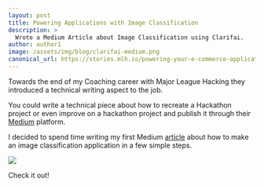 ```yaml
---
layout: post
title: Powering Applications with Image Classification
description: >
  Wrote a Medium Article about Image Classification using Clarifai.
author: author1
image: /assets/img/blog/clarifai-medium.png
canonical_url: https://stories.mlh.io/powering-your-e-commerce-application-with-image-classification-831558869a0d
---
```


Towards the end of my Coaching career with Major League Hacking they introduced a technical writing aspect to the job. 

You could write a technical piece about how to recreate a Hackathon project or even improve on a hackathon project and publish it through their [Medium](https://stories.mlh.io) platform.

I decided to spend time writing my first Medium [article](https://stories.mlh.io/powering-your-e-commerce-application-with-image-classification-831558869a0d) about how to make an image classification application in a few simple steps.

![](https://cdn-images-1.medium.com/max/800/0*epaKatnXbTv6gEqc)

Check it out!